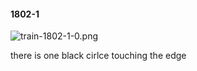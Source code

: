#### 1802-1
![train-1802-1-0.png](https://github.com/lil-lab/nlvr/raw/master/nlvr/train/images/56/train-1802-1-0.png "train-1802-1-0.png")

there is one black cirlce touching the edge
